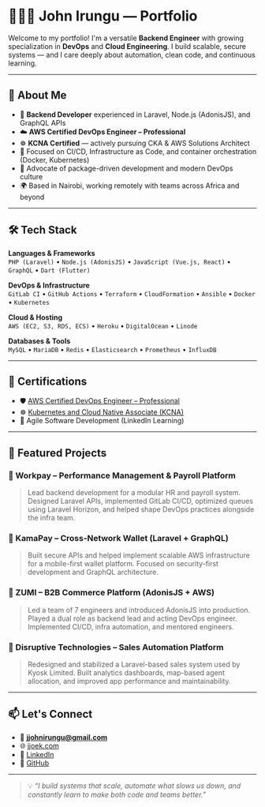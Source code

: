 # 👨🏽‍💻 John Irungu — Portfolio

Welcome to my portfolio! I'm a versatile **Backend Engineer** with growing specialization in **DevOps** and **Cloud Engineering**. I build scalable, secure systems — and I care deeply about automation, clean code, and continuous learning.

---

## 🚀 About Me

- 🔧 **Backend Developer** experienced in Laravel, Node.js (AdonisJS), and GraphQL APIs
- ☁️ **AWS Certified DevOps Engineer – Professional**
- ☸️ **KCNA Certified** — actively pursuing CKA & AWS Solutions Architect
- 🧩 Focused on CI/CD, Infrastructure as Code, and container orchestration (Docker, Kubernetes)
- 🔁 Advocate of package-driven development and modern DevOps culture
- 🌍 Based in Nairobi, working remotely with teams across Africa and beyond

---

## 🛠️ Tech Stack

**Languages & Frameworks**  
`PHP (Laravel)` • `Node.js (AdonisJS)` • `JavaScript (Vue.js, React)` • `GraphQL` • `Dart (Flutter)`

**DevOps & Infrastructure**  
`GitLab CI` • `GitHub Actions` • `Terraform` • `CloudFormation` • `Ansible` • `Docker` • `Kubernetes`

**Cloud & Hosting**  
`AWS (EC2, S3, RDS, ECS)` • `Heroku` • `DigitalOcean` • `Linode`

**Databases & Tools**  
`MySQL` • `MariaDB` • `Redis` • `Elasticsearch` • `Prometheus` • `InfluxDB`

---

## 🧠 Certifications

- 🛡️ [AWS Certified DevOps Engineer – Professional](https://www.credly.com/badges/c6518808-6bc5-4144-a1ba-16d4da0b051b)
- ☸️ [Kubernetes and Cloud Native Associate (KCNA)](https://www.credly.com/badges/a2ec76b4-54a7-4e78-a0e0-afa931be489f/linked_in_profile)
- 🧩 Agile Software Development (LinkedIn Learning)

---

## 💼 Featured Projects

### 🔹 Workpay – Performance Management & Payroll Platform
> Lead backend development for a modular HR and payroll system. Designed Laravel APIs, implemented GitLab CI/CD, optimized queues using Laravel Horizon, and helped shape DevOps practices alongside the infra team.

### 🔹 KamaPay – Cross-Network Wallet (Laravel + GraphQL)
> Built secure APIs and helped implement scalable AWS infrastructure for a mobile-first wallet platform. Focused on security-first development and GraphQL architecture.

### 🔹 ZUMI – B2B Commerce Platform (AdonisJS + AWS)
> Led a team of 7 engineers and introduced AdonisJS into production. Played a dual role as backend lead and acting DevOps engineer. Implemented CI/CD, infra automation, and mentored engineers.

### 🔹 Disruptive Technologies – Sales Automation Platform
> Redesigned and stabilized a Laravel-based sales system used by Kyosk Limited. Built analytics dashboards, map-based agent allocation, and improved app performance and maintainability.

---

## 📫 Let's Connect

- 📧 **jjohnirungu@gmail.com**
- 🌐 [jjoek.com](https://jjoek.com)
- 🔗 [LinkedIn](https://www.linkedin.com/in/jjoek)
- 🐙 [GitHub](https://github.com/jjoek)

---

> 💡 *“I build systems that scale, automate what slows us down, and constantly learn to make both code and teams better.”*
